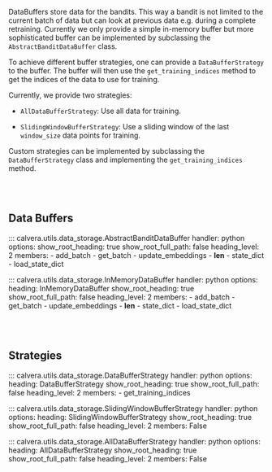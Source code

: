 DataBuffers store data for the bandits. This way a bandit is not limited to the current batch of data but can
look at previous data e.g. during a complete retraining.
Currently we only provide a simple in-memory buffer but more sophisticated buffer can be implemented by
subclassing the `AbstractBanditDataBuffer` class. 

To achieve different buffer strategies, one can provide a `DataBufferStrategy` to the buffer.
The buffer will then use the `get_training_indices` method to get the indices of the data to use for training.

Currently, we provide two strategies:

- `AllDataBufferStrategy`: Use all data for training.

- `SlidingWindowBufferStrategy`: Use a sliding window of the last `window_size` data points for training.

Custom strategies can be implemented by subclassing the `DataBufferStrategy` class and implementing the `get_training_indices` method.

<br>
<br>

## **Data Buffers**

::: calvera.utils.data_storage.AbstractBanditDataBuffer
    handler: python
    options:
      show_root_heading: true
      show_root_full_path: false
      heading_level: 2
      members: 
        - add_batch
        - get_batch
        - update_embeddings
        - __len__
        - state_dict
        - load_state_dict


::: calvera.utils.data_storage.InMemoryDataBuffer
    handler: python
    options:
      heading: InMemoryDataBuffer
      show_root_heading: true
      show_root_full_path: false
      heading_level: 2
      members:
        - add_batch
        - get_batch
        - update_embeddings
        - __len__
        - state_dict
        - load_state_dict

<br>
<br>

## **Strategies**

::: calvera.utils.data_storage.DataBufferStrategy
    handler: python
    options:
      heading: DataBufferStrategy
      show_root_heading: true
      show_root_full_path: false
      heading_level: 2
      members: 
        - get_training_indices

::: calvera.utils.data_storage.SlidingWindowBufferStrategy
    handler: python
    options:
      heading: SlidingWindowBufferStrategy
      show_root_heading: true
      show_root_full_path: false
      heading_level: 2
      members: False

::: calvera.utils.data_storage.AllDataBufferStrategy
    handler: python
    options:
      heading: AllDataBufferStrategy
      show_root_heading: true
      show_root_full_path: false
      heading_level: 2
      members: False
